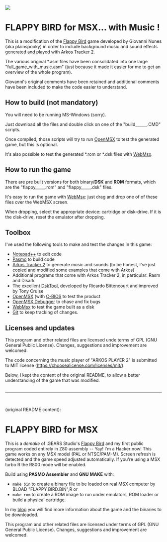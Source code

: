 ![](http://img.youtube.com/vi/AibY_IDPayM/0.jpg)

# FLAPPY BIRD for MSX... with Music !

This is a modification of the [Flappy Bird](https://github.com/plainspooky/flappybird4msx) game developed by Giovanni Nunes (aka plainspooky) in order to include background music and sound effects generated and played with [Arkos Tracker 2](https://www.julien-nevo.com/arkostracker/).

The various original \*.asm files have been consolidated into one large "full_game_with_music.asm" (just because it made it easier for me to get an overview of the whole program). 

Giovanni's original comments have been retained and additional comments have been included to make the code easier to understand.

## How to build (not mandatory)
You will need to be running MS-Windows (sorry).

Just download all the files and double click on one of the "build______.CMD" scripts.

Once compiled, those scripts will try to run [OpenMSX](http://openmsx.org/) to test the generated game, but this is optional.

It's also possible to test the generated *.rom or *.dsk files with [WebMsx](https://webmsx.org/).

## How to run the game
There are pre built versions for both binary/**DSK** and **ROM** formats, which are the "flappy_____.rom" and "flappy_____.dsk" files.

It's easy to run the game with [WebMsx](https://webmsx.org/): just drag and drop one of of these files over the WebMSX screen.

When dropping, select the appropriate device: cartridge or disk-drive. If it is the disk-drive, reset the emulator after dropping.


## Toolbox
I've used the following tools to make and test the changes in this game:
- [Notepad++](https://notepad-plus-plus.org/) to edit code
- [Pasmo](https://pasmo.speccy.org/) to build code
- [Arkos Tracker 2](https://www.julien-nevo.com/arkostracker/) to generate music and sounds 
  (to be honest, I've just copied and modified some examples that come with Arkos)
- Additional programs that come with Arkos Tracker 2, in particular: Rasm and Disark
- The excellent [DskTool](https://www.msx.org/news/software/en/dsktool-added-downloads), developed by Ricardo Bittencourt and improved by Tony Cruise
- [OpenMSX](http://openmsx.org/) (with [C-BIOS](http://cbios.sourceforge.net/) to test the product
- [OpenMSX Debugger](http://marmsx.msxall.com/cursos/assembly/debugger.html) to chase and fix bugs
- [WebMsx](https://webmsx.org/) to test the game built as a disk 
- [Git](https://www.git-scm.org) to keep tracking of changes.

## Licenses and updates
This program and other related files are licensed unde terms of GPL
(GNU General Public License). Changes, suggestions and improvement
are welcomed.

The code concerning the music player of "ARKOS PLAYER 2" is
submitted to MIT license (https://choosealicense.com/licenses/mit/).


Below, I kept the content of the original README, to allow a better understanding of the game that was modified.
<br/><br/>

-------------------------------
<br/>

(original README content):


# FLAPPY BIRD for MSX

This is a *demake* of .GEARS Studio's [Flappy Bird](https://en.wikipedia.org/wiki/Flappy_Bird) and my first public program coded entirely in Z80 assembly -- Yay! I'm a Hacker now! This game works on any MSX model (PAL or NTSC/PAM-M).
Screen refresh is detected and the game speed adjusted automatically. If you're using a MSX turbo R the R800 mode will be enabled.

Build using **PASMO Assembler** and **GNU MAKE** with:
* ```make bin``` to create a binary file to be loaded on real MSX
computer by BLOAD "FLAPPY BIRD.BIN",R or
* ```make rom``` to create a ROM image to run under emulators, ROM loader or build a physical cartridge.

In my [blog](https://giovannireisnunes.wordpress.com/meu-software/flappy-bird-para-msx/) you will find more information about the game and the binaries to be downloaded.

This program and other related files are licensed under terms of GPL (GNU General Public License). Changes, suggestions and improvement are welcomed.

